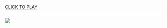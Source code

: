 
<a href="https://premium76.site?title=games_like_snake_io&ref=12M">CLICK TO PLAY</a></h3>
<hr>

<a href="https://premium76.site?title=games_like_snake_io&ref=12M"><img src="https://clearcache.store/games.png"></a>


